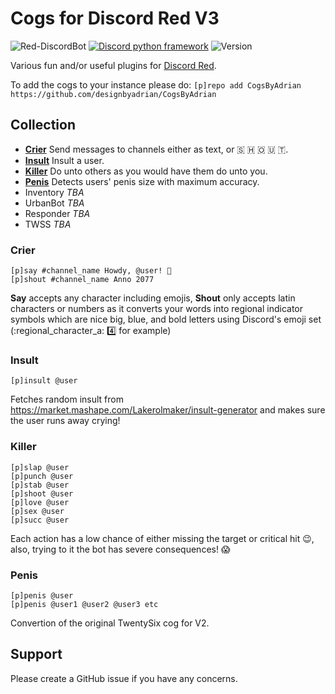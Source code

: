 # Cogs for Discord Red V3

![Red-DiscordBot][badge-reddiscord]
[![Discord python framework][badge-discord]][discord.py]
![Version][badge-version]

Various fun and/or useful plugins for [Discord Red][discord-red].

To add the cogs to your instance please do: `[p]repo add CogsByAdrian https://github.com/designbyadrian/CogsByAdrian`

## Collection

- **[Crier](#crier)** Send messages to channels either as text, or 🇸 🇭 🇴 🇺 🇹.
- **[Insult](#insult)** Insult a user.
- **[Killer](#killer)** Do unto others as you would have them do unto you.
- **[Penis](#penis)** Detects users' penis size with maximum accuracy.
- Inventory _TBA_
- UrbanBot _TBA_
- Responder _TBA_
- TWSS _TBA_

### <a name="crier"></a>Crier

```
[p]say #channel_name Howdy, @user! 🤠
[p]shout #channel_name Anno 2077
```

**Say** accepts any character including emojis, **Shout** only accepts latin characters or numbers as it converts your words into regional indicator symbols which are nice big, blue, and bold letters using Discord's emoji set (:regional_character_a: :four: for example)

### <a name="insult"></a>Insult

```
[p]insult @user
```

Fetches random insult from https://market.mashape.com/Lakerolmaker/insult-generator and makes sure the user runs away crying!

### <a name="killer"></a>Killer

```
[p]slap @user
[p]punch @user
[p]stab @user
[p]shoot @user
[p]love @user
[p]sex @user
[p]succ @user
```

Each action has a low chance of either missing the target or critical hit 😉, also, trying to it the bot has severe consequences! 😱

### <a name="penis"></a>Penis

```
[p]penis @user
[p]penis @user1 @user2 @user3 etc
```

Convertion of the original TwentySix cog for V2.

## Support

Please create a GitHub issue if you have any concerns.

[badge-reddiscord]: https://img.shields.io/badge/Red--DiscordBot-V3-red.svg?style=flat-square
[badge-version]: https://img.shields.io/badge/version-1.0.1-lightgrey.svg?style=flat-square
[badge-discord]: https://img.shields.io/badge/discord-py-blue.svg?style=flat-square
[discord.py]: https://github.com/Rapptz/discord.py
[discord-red]: https://github.com/Cog-Creators/Red-DiscordBot
